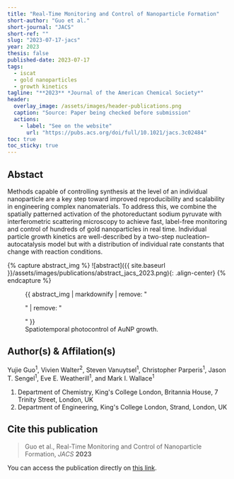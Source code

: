 ```yaml
---
title: "Real-Time Monitoring and Control of Nanoparticle Formation"
short-author: "Guo et al."
short-journal: "JACS"
short-ref: ""
slug: "2023-07-17-jacs"
year: 2023
thesis: false
published-date: 2023-07-17
tags:
  - iscat
  - gold nanoparticles
  - growth kinetics
tagline: "**2023** *Journal of the American Chemical Society*"
header:
  overlay_image: /assets/images/header-publications.png
  caption: "Source: Paper being checked before submission"
  actions:
    - label: "See on the website"
      url: "https://pubs.acs.org/doi/full/10.1021/jacs.3c02484"
toc: true
toc_sticky: true
---
```


## Abstact

Methods capable of controlling synthesis at the level of an individual nanoparticle are a key step toward improved reproducibility and scalability in engineering complex nanomaterials. To address this, we combine the spatially patterned activation of the photoreductant sodium pyruvate with interferometric scattering microscopy to achieve fast, label-free monitoring and control of hundreds of gold nanoparticles in real time. Individual particle growth kinetics are well-described by a two-step nucleation–autocatalysis model but with a distribution of individual rate constants that change with reaction conditions.

{% capture abstract_img %}
![abstract]({{ site.baseurl }}/assets/images/publications/abstract_jacs_2023.png){: .align-center}
{% endcapture %}

<figure>
  {{ abstract_img | markdownify | remove: "<p>" | remove: "</p>" }}
  <figcaption>Spatiotemporal photocontrol of AuNP growth.</figcaption>
</figure>

## Author(s) & Affilation(s)

Yujie Guo<sup>1</sup>, Vivien Walter<sup>2</sup>, Steven Vanuytsel<sup>1</sup>, Christopher Parperis<sup>1</sup>, Jason T. Sengel<sup>1</sup>, Eve E. Weatherill<sup>1</sup>, and Mark I. Wallace<sup>1</sup>

1. Department of Chemistry, King's College London, Britannia House, 7 Trinity Street, London, UK
2. Department of Engineering, King's College London, Strand, London, UK

## Cite this publication

> Guo et al., Real-Time Monitoring and Control of Nanoparticle Formation, *JACS* **2023**

You can access the publication directly on [this link](https://pubs.acs.org/doi/full/10.1021/jacs.3c02484).
